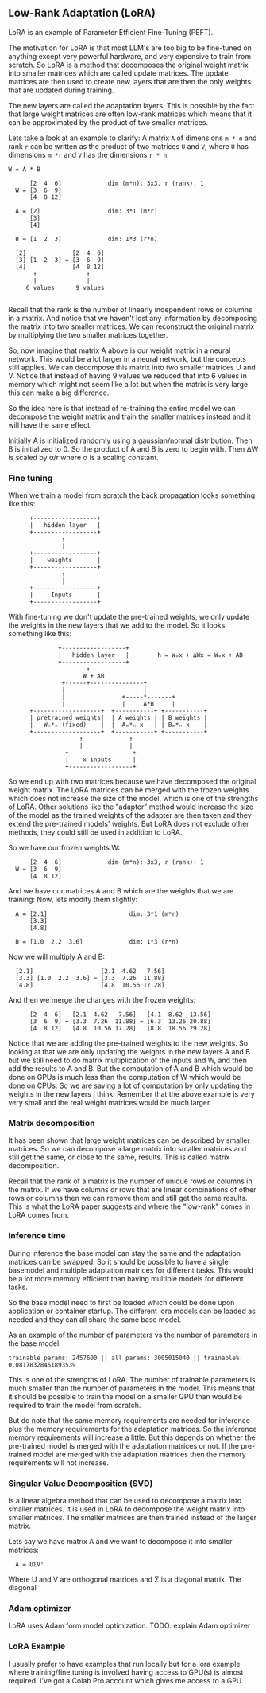 ## Low-Rank Adaptation (LoRA)
LoRA is an example of Parameter Efficient Fine-Tuning (PEFT).

The motivation for LoRA is that most LLM's are too big to be fine-tuned on
anything except very powerful hardware, and very expensive to train from
scratch. So LoRA is a method that decomposes the original weight matrix into
smaller matrices which are called update matrices. The update matrices are then
used to create new layers that are then the only weights that are updated during
training.

The new layers are called the adaptation layers. This is possible by the fact
that large weight matrices are often low-rank matrices which means that it can
be approximated by the product of two smaller matrices.

Lets take a look at an example to clarify:
A matrix `A` of dimensions `m * n` and rank `r` can be written as the product
of two matrices `U` and `V`, where `U` has dimensions `m *r` and `V` has
the dimensions `r * n`.

```
W = A * B
    
      [2  4  6]             dim (m*n): 3x3, r (rank): 1
  W = [3  6  9] 
      [4  8 12]

  A = [2]                   dim: 3*1 (m*r)
      [3]
      [4]

  B = [1  2  3]             dim: 1*3 (r*n)

  [2]             [2  4  6]
  [3] [1  2  3] = [3  6  9]  
  [4]             [4  8 12]
       ↑              ↑
       |              |
     6 values      9 values
 
```
Recall that the rank is the number of linearly independent rows or columns in
a matrix. And notice that we haven't lost any information by decomposing the
matrix into two smaller matrices. We can reconstruct the original matrix by
multiplying the two smaller matrices together.

So, now imagine that matrix A above is our weight matrix in a neural network.
This would be a lot larger in a neural network, but the concepts still applies.
We can decompose this matrix into two smaller matrices U and V.
Notice that instead of having 9 values we reduced that into 6 values in memory
which might not seem like a lot but when the matrix is very large this can
make a big difference.

So the idea here is that instead of re-training the entire model we can
decompose the weight matrix and train the smaller matrices instead and it will
have the same effect.

Initially A is initialized randomly using a gaussian/normal distribution.
Then B is initialized to 0. So the product of A and B is zero to begin with.
Then ΔW is scaled by α/r where α is a scaling constant.

### Fine tuning
When we train a model from scratch the back propagation looks something like
this:
```
      +------------------+
      |   hidden layer   |
      +------------------+
               ↑
               |
      +------------------+
      |    weights       |
      +------------------+
               ↑
               |
      +------------------+
      |     Inputs       |
      +------------------+

```

With fine-tuning we don't update the pre-trained weights, we only update the 
weights in the new layers that we add to the model. So it looks something like
this:
```
              +------------------+
              |   hidden layer   |        h = W₀x + ΔWx = W₀x + AB
              +------------------+
                      ↑       
                     W + AB
               +------+---------------+
               |                      |
               |                +-----*-------+
               |                |     A*B     |
      +-------------------+  +-----------+ +-----------+
      | pretrained weights|  | A weights | | B weights |
      |   Wₙ*ₙ (fixed)    |  |  Aₘ*ₙ x   | | Bₘ*ₙ x    |
      +-------------------+  +-----------+ +-----------+
                    ↑             ↑
                    |             |
                +------------------+
                |    x inputs      |
                +------------------+

````
So we end up with two matrices because we have decomposed the original weight
matrix. The LoRA matrices can be merged with the frozen weights which does not
increase the size of the model, which is one of the strengths of LoRA. Other
solutions like the "adapter" method would increase the size of the model as
the trained weights of the adapter are then taken and they extend the
pre-trained models' weights. But LoRA does not exclude other methods, they
could still be used in addition to LoRA.

So we have our frozen weights W:
```
      [2  4  6]             dim (m*n): 3x3, r (rank): 1
  W = [3  6  9] 
      [4  8 12]
```
And we have our matrices A and B which are the weights that we are training:
Now, lets modify them slightly:
```
  A = [2.1]                       dim: 3*1 (m*r)
      [3.3]
      [4.8]

  B = [1.0  2.2  3.6]             dim: 1*3 (r*n)
```
Now we will multiply A and B:
```
  [2.1]                   [2.1  4.62   7.56]
  [3.3] [1.0  2.2  3.6] = [3.3  7.26  11.88]
  [4.8]                   [4.8  10.56 17.28]
```
And then we merge the changes with the frozen weights:
```
      [2  4  6]   [2.1  4.62   7.56]   [4.1  8.62  13.56]
      [3  6  9] + [3.3  7.26  11.88] = [6.3  13.26 20.88]
      [4  8 12]   [4.8  10.56 17.28]   [8.8  18.56 29.28]
```
Notice that we are adding the pre-trained weights to the new weights.
So looking at that we are only updating the weights in the new layers A and B
but we still need to do matrix multiplication of the inputs and W, and then add
the results to A and B. But the computation of A and B which would be done on
GPUs is much less than the computation of W which would be done on CPUs. So we
are saving a lot of computation by only updating the weights in the new layers
I think. Remember that the above example is very very small and the real weight
matrices would be much larger.

### Matrix decomposition
It has been shown that large weight matrices can be described by smaller
matrices. So we can decompose a large matrix into smaller matrices and still
get the same, or close to the same, results. This is called matrix
decomposition.

Recall that the rank of a matrix is the number of unique rows or columns in the
matrix. If we have columns or rows that are linear combinations of other rows or
columns then we can remove them and still get the same results. This is what
the LoRA paper suggests and where the "low-rank" comes in LoRA comes from.

### Inference time
During inference the base model can stay the same and the adaptation matrices
can be swapped. So it should be possible to have a single basemodel and
multiple adaptation matrices for different tasks. This would be a lot more
memory efficient than having multiple models for different tasks.

So the base model need to first be loaded which could be done upon application
or container startup. The different lora models can be loaded as needed and
they can all share the same base model.

As an example of the number of parameters vs the number of parameters in
the base model:
```
trainable params: 2457600 || all params: 3005015040 || trainable%: 0.08178328451893539
```
This is one of the strengths of LoRA. The number of trainable parameters is
much smaller than the number of parameters in the model. This means that it
should be possible to train the model on a smaller GPU than would be required
to train the model from scratch.

But do note that the same memory requirements are needed for inference plus
the memory requirements for the adaptation matrices. So the inference memory
requirements will increase a little. But this depends on whether the pre-trained
model is merged with the adaptation matrices or not. If the pre-trained model
are merged with the adaptation matrices then the memory requirements will not
increase.


### Singular Value Decomposition (SVD)
Is a linear algebra method that can be used to decompose a matrix into smaller
matrices. It is used in LoRA to decompose the weight matrix into smaller
matrices. The smaller matrices are then trained instead of the larger matrix.

Lets say we have matrix A and we want to decompose it into smaller matrices:
```
  A = UΣVᵀ
```
Where U and V are orthogonal matrices and Σ is a diagonal matrix. The diagonal

### Adam optimizer
LoRA uses Adam form model optimization.
TODO: explain Adam optimizer

### LoRA Example
I usually prefer to have examples that run locally but for a lora example where
training/fine tuning is involved having access to GPU(s) is almost required.
I've got a Colab Pro account which gives me access to a GPU.
